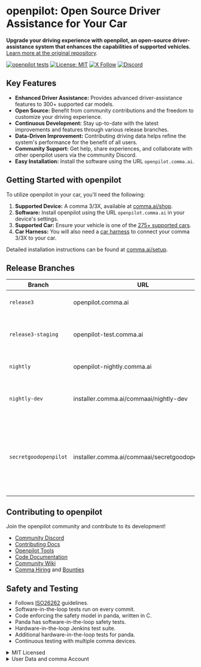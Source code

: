 # openpilot: Open Source Driver Assistance for Your Car

**Upgrade your driving experience with openpilot, an open-source driver-assistance system that enhances the capabilities of supported vehicles.** [Learn more at the original repository](https://github.com/commaai/openpilot).

[![openpilot tests](https://github.com/commaai/openpilot/actions/workflows/selfdrive_tests.yaml/badge.svg)](https://github.com/commaai/openpilot/actions/workflows/selfdrive_tests.yaml)
[![License: MIT](https://img.shields.io/badge/License-MIT-yellow.svg)](LICENSE)
[![X Follow](https://img.shields.io/twitter/follow/comma_ai)](https://x.com/comma_ai)
[![Discord](https://img.shields.io/discord/469524606043160576)](https://discord.comma.ai)

## Key Features

*   **Enhanced Driver Assistance:** Provides advanced driver-assistance features to 300+ supported car models.
*   **Open Source:** Benefit from community contributions and the freedom to customize your driving experience.
*   **Continuous Development:** Stay up-to-date with the latest improvements and features through various release branches.
*   **Data-Driven Improvement:** Contributing driving data helps refine the system's performance for the benefit of all users.
*   **Community Support:** Get help, share experiences, and collaborate with other openpilot users via the community Discord.
*   **Easy Installation:** Install the software using the URL `openpilot.comma.ai`.

## Getting Started with openpilot

To utilize openpilot in your car, you'll need the following:

1.  **Supported Device:** A comma 3/3X, available at [comma.ai/shop](https://comma.ai/shop/comma-3x).
2.  **Software:** Install openpilot using the URL `openpilot.comma.ai` in your device's settings.
3.  **Supported Car:** Ensure your vehicle is one of the [275+ supported cars](docs/CARS.md).
4.  **Car Harness:** You will also need a [car harness](https://comma.ai/shop/car-harness) to connect your comma 3/3X to your car.

Detailed installation instructions can be found at [comma.ai/setup](https://comma.ai/setup).

## Release Branches

| Branch              | URL                                     | Description                                                                         |
| ------------------- | --------------------------------------- | ------------------------------------------------------------------------------------- |
| `release3`          | openpilot.comma.ai                       | The official release branch.                                                        |
| `release3-staging`  | openpilot-test.comma.ai                 | Staging branch for early access to new releases.                                    |
| `nightly`           | openpilot-nightly.comma.ai              | Development branch; may be unstable.                                                |
| `nightly-dev`       | installer.comma.ai/commaai/nightly-dev  | Includes experimental development features for some cars.                             |
| `secretgoodopenpilot` | installer.comma.ai/commaai/secretgoodopenpilot | Preview branch from the autonomy team where new driving models get merged earlier than master. |

## Contributing to openpilot

Join the openpilot community and contribute to its development!

*   [Community Discord](https://discord.comma.ai)
*   [Contributing Docs](docs/CONTRIBUTING.md)
*   [Openpilot Tools](tools/)
*   [Code Documentation](https://docs.comma.ai)
*   [Community Wiki](https://github.com/commaai/openpilot/wiki)
*   [Comma Hiring](https://comma.ai/jobs#open-positions) and [Bounties](https://comma.ai/bounties)

## Safety and Testing

*   Follows [ISO26262](https://en.wikipedia.org/wiki/ISO_26262) guidelines.
*   Software-in-the-loop tests run on every commit.
*   Code enforcing the safety model in panda, written in C.
*   Panda has software-in-the-loop safety tests.
*   Hardware-in-the-loop Jenkins test suite.
*   Additional hardware-in-the-loop tests for panda.
*   Continuous testing with multiple comma devices.

<details>
<summary>MIT Licensed</summary>

openpilot is released under the MIT license. Some parts of the software are released under other licenses as specified.

Any user of this software shall indemnify and hold harmless Comma.ai, Inc. and its directors, officers, employees, agents, stockholders, affiliates, subcontractors and customers from and against all allegations, claims, actions, suits, demands, damages, liabilities, obligations, losses, settlements, judgments, costs and expenses (including without limitation attorneys’ fees and costs) which arise out of, relate to or result from any use of this software by user.

**THIS IS ALPHA QUALITY SOFTWARE FOR RESEARCH PURPOSES ONLY. THIS IS NOT A PRODUCT.
YOU ARE RESPONSIBLE FOR COMPLYING WITH LOCAL LAWS AND REGULATIONS.
NO WARRANTY EXPRESSED OR IMPLIED.**
</details>

<details>
<summary>User Data and comma Account</summary>

By default, openpilot uploads the driving data to our servers. You can also access your data through [comma connect](https://connect.comma.ai/). We use your data to train better models and improve openpilot for everyone.

openpilot is open source software: the user is free to disable data collection if they wish to do so.

openpilot logs the road-facing cameras, CAN, GPS, IMU, magnetometer, thermal sensors, crashes, and operating system logs.
The driver-facing camera and microphone are only logged if you explicitly opt-in in settings.

By using openpilot, you agree to [our Privacy Policy](https://comma.ai/privacy). You understand that use of this software or its related services will generate certain types of user data, which may be logged and stored at the sole discretion of comma. By accepting this agreement, you grant an irrevocable, perpetual, worldwide right to comma for the use of this data.
</details>